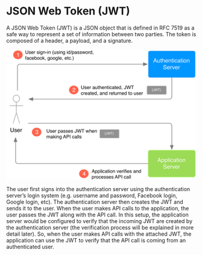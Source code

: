 
# JSON Web Token (JWT)


A JSON Web Token (JWT) is a JSON object that is defined in RFC 7519 as a safe way to represent a set of information between two parties. The token is composed of a header, a payload, and a signature.

![how JWT works](https://github.com/shaikhsirajudin/Notes/blob/master/images/how/jwt.png)

The user first signs into the authentication server using the authentication server’s login system (e.g. username and password, Facebook login, Google login, etc). The authentication server then creates the JWT and sends it to the user. When the user makes API calls to the application, the user passes the JWT along with the API call. In this setup, the application server would be configured to verify that the incoming JWT are created by the authentication server (the verification process will be explained in more detail later). So, when the user makes API calls with the attached JWT, the application can use the JWT to verify that the API call is coming from an authenticated user.